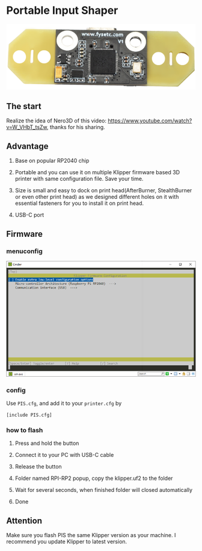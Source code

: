 # Portable Input Shaper

![](PIS.png)

## The start

Realize the idea of Nero3D of this video: https://www.youtube.com/watch?v=W_VHbT_tsZw, thanks for his sharing.

## Advantage

1. Base on popular RP2040 chip

2. Portable and you can use it on multiple Klipper firmware based 3D printer with same configuration file. Save your time.

3. Size is small and easy to dock on print head(AfterBurner, StealthBurner or even other print head) as we designed different holes on it with essential fasteners for you to install it on print head. 

4. USB-C port

## Firmware

### menuconfig

![](menuconfig.png)

### config

Use `PIS.cfg`, and add it to your `printer.cfg` by

```
[include PIS.cfg]
```

### how to flash

1. Press and hold the button

2. Connect it to your PC with USB-C cable

3. Release the button

4. Folder named RPI-RP2 popup, copy the klipper.uf2 to the folder

5. Wait for several seconds, when finished folder will closed automatically

6. Done

## Attention

Make sure you flash PIS the same Klipper version as your machine. I recommend you update Klipper to latest version. 

